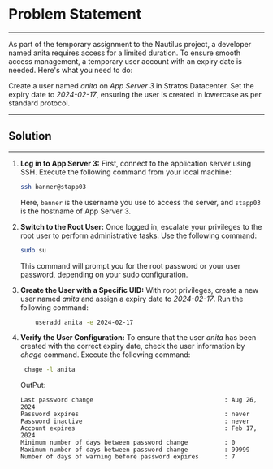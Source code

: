 # Problem Statement

---
As part of the temporary assignment to the Nautilus project, a developer named anita requires access for a limited duration. To ensure smooth access management, a temporary user account with an expiry date is needed. Here's what you need to do:

Create a user named *anita* on *App Server 3* in Stratos Datacenter. Set the expiry date to *2024-02-17*, ensuring the user is created in lowercase as per standard protocol.

---

## Solution

---

1. **Log in to App Server 3:**
   First, connect to the application server using SSH. Execute the following command from your local machine:

   ```bash
   ssh banner@stapp03
   ```

   Here, `banner` is the username you use to access the server, and `stapp03` is the hostname of App Server 3.

2. **Switch to the Root User:**
   Once logged in, escalate your privileges to the root user to perform administrative tasks. Use the following command:

   ```bash
   sudo su
   ```

   This command will prompt you for the root password or your user password, depending on your sudo configuration.

3. **Create the User with a Specific UID:**
   With root privileges, create a new user named *anita* and assign a expiry date to *2024-02-17*.
    Run the following command:

   ```bash
       useradd anita -e 2024-02-17
   ```

4. **Verify the User Configuration:**
    To ensure that the user *anita* has been created with the correct expiry date, check the user information by *chage* command. Execute the following command:

   ```bash
    chage -l anita
   ```

   OutPut:

    ```plain
    Last password change                                    : Aug 26, 2024
    Password expires                                        : never
    Password inactive                                       : never
    Account expires                                         : Feb 17, 2024
    Minimum number of days between password change          : 0
    Maximum number of days between password change          : 99999
    Number of days of warning before password expires       : 7
    ```
